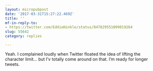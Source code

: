 ```yaml
---
layout: micropubpost
date: '2017-03-31T15:27:22.469Z'
title: ''
mf-in-reply-to:
- https://twitter.com/EddieHinkle/status/847829551099019264
slug: 55642
category: replies

---
```

Yeah. I complained loudly when Twitter floated the idea of lifting the character limit… but I’v totally come around on that. I’m ready for longer tweets.
